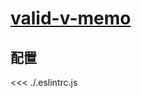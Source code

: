 
# [valid-v-memo](https://eslint.vuejs.org/rules/valid-v-memo.html)

## 配置

<<< ./.eslintrc.js
        
